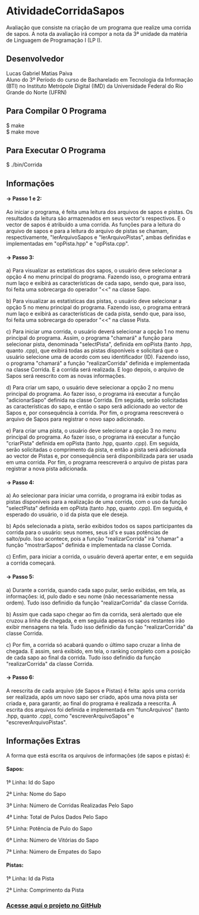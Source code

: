 # AtividadeCorridaSapos
Avaliação que consiste na criação de um programa que realize uma corrida de sapos. A nota da avaliação irá compor a nota da 3ª unidade da matéria de Linguagem de Programação I (LP I).

## Desenvolvedor
Lucas Gabriel Matias Paiva</br>
Aluno do 3º Período do curso de Bacharelado em Tecnologia da Informação (BTI) no Instituto Metrópole Digital (IMD) da Universidade Federal do Rio Grande do Norte (UFRN)

## Para Compilar O Programa
  $ make </br>
  $ make move
  
## Para Executar O Programa
  $ ./bin/Corrida
  
## Informações
#### -> Passo 1 e 2:
<p> Ao iniciar o programa, é feita uma leitura dos arquivos de sapos e pistas. Os resultados da leitura são armazenados em seus vector's respectivos. E o vector de sapos é atribuido a uma corrida. As funções para a leitura do arquivo de sapos e para a leitura do arquivo de pistas se chamam, respectivamente, "lerArquivoSapos e "lerArquivoPistas", ambas definidas e implementadas em "opPista.hpp" e "opPista.cpp". </br>

#### -> Passo 3:
<p> a) Para visualizar as estatísticas dos sapos, o usuário deve selecionar a opção 4 no menu principal do programa. Fazendo isso, o programa entrará num laço e exibirá as características de cada sapo, sendo que, para isso, foi feita uma sobrecarga do operador "<<" na classe Sapo.
<p> b) Para visualizar as estatísticas das pistas, o usuário deve selecionar a opção 5 no menu principal do programa. Fazendo isso, o programa entrará num laço e exibirá as características de cada pista, sendo que, para isso, foi feita uma sobrecarga do operador "<<" na classe Pista.
<p> c) Para iniciar uma corrida, o usuário deverá selecionar a opção 1 no menu principal do programa. Assim, o programa "chamará" a função para selecionar pista, denominada "selectPista", definida em opPista (tanto .hpp, quanto .cpp), que exibirá todas as pistas disponíveis e solicitará que o usuário selecione uma de acordo com seu identificador (ID). Fazendo isso, o programa "chamará" a função "realizarCorrida" definida e implementada na classe Corrida. E a corrida será realizada. E logo depois, o arquivo de Sapos será reescrito com as novas informações.
<p> d) Para criar um sapo, o usuário deve selecionar a opção 2 no menu principal do programa. Ao fazer isso, o programa irá executar a função "adicionarSapo" definida na classe Corrida. Em seguida, serão solicitadas as características do sapo, e então o sapo será adicionado ao vector de Sapos e, por consequência à corrida. Por fim, o programa reescreverá o arquivo de Sapos para registrar o novo sapo adicionado.
<p> e) Para criar uma pista, o usuário deve selecionar a opção 3 no menu principal do programa. Ao fazer isso, o programa irá executar a função "criarPista" definida em opPista (tanto .hpp, quanto .cpp). Em seguida, serão solicitadas o comprimento da pista, e então a pista será adicionada ao vector de Pistas e, por consequência será disponibilizada para ser usada em uma corrida. Por fim, o programa reescreverá o arquivo de pistas para registrar a nova pista adicionada.
  
#### -> Passo 4:
<p> a) Ao selecionar para iniciar uma corrida, o programa irá exibir todas as pistas disponíveis para a realização de uma corrida, com o uso da função "selectPista" definida em opPista (tanto .hpp, quanto .cpp). Em seguida, é esperado do usuário, o id da pista que ele deseja.
<p> b) Após selecionada a pista, serão exibidos todos os sapos participantes da corrida para o usuário: seus nomes, seus id's e suas potências de salto/pulo. Isso acontece, pois a função "realizarCorrida" irá "chamar" a função "mostrarSapos" definida e implementada na classe Corrida.
<p> c) Enfim, para iniciar a corrida, o usuário deverá apertar enter, e em seguida a corrida começará.

#### -> Passo 5:
<p> a) Durante a corrida, quando cada sapo pular, serão exibidas, em tela, as informações: id, pulo dado e seu nome (não necessariamente nessa ordem). Tudo isso definidio da função "realizarCorrida" da classe Corrida.
<p> b) Assim que cada sapo chegar ao fim da corrida, será alertado que ele cruzou a linha de chegada, e em seguida apenas os sapos restantes irão exibir mensagens na tela. Tudo isso definidio da função "realizarCorrida" da classe Corrida.
<p> c) Por fim, a corrida só acabará quando o último sapo cruzar a linha de chegada. E assim, será exibido, em tela, o ranking completo com a posição de cada sapo ao final da corrida. Tudo isso definidio da função "realizarCorrida" da classe Corrida.

#### -> Passo 6:
<p> A reescrita de cada arquivo (de Sapos e Pistas) é feita: após uma corrida ser realizada, após um novo sapo ser criado, após uma nova pista ser criada e, para garantir, ao final do programa é realizada a reescrita. A escrita dos arquivos foi definida e implementada em "funcArquivos" (tanto .hpp, quanto .cpp), como "escreverArquivoSapos" e "escreverArquivoPistas".
  
## Informações Extras
<p> A forma que está escrita os arquivos de informações (de sapos e pistas) é:

#### Sapos:
<p> 1ª Linha: Id do Sapo
<p> 2ª Linha: Nome do Sapo
<p> 3ª Linha: Número de Corridas Realizadas Pelo Sapo
<p> 4ª Linha: Total de Pulos Dados Pelo Sapo
<p> 5ª Linha: Potência de Pulo do Sapo
<p> 6ª Linha: Número de Vitórias do Sapo
<p> 7ª Linha: Número de Empates do Sapo
  
#### Pistas:
<p> 1ª Linha: Id da Pista
<p> 2ª Linha: Comprimento da Pista
  
### <a href='https://github.com/lucasgmpaiva/Avaliacao_III_LP'> Acesse aqui o projeto no GitHub </a>
